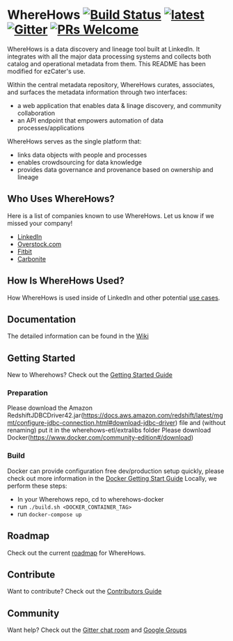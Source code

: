 # WhereHows [![Build Status](https://travis-ci.org/linkedin/WhereHows.svg?branch=master)](https://travis-ci.org/linkedin/WhereHows) [![latest](https://img.shields.io/badge/latest-1.0.0-blue.svg)](https://github.com/linkedin/WhereHows/releases) [![Gitter](https://img.shields.io/gitter/room/nwjs/nw.js.svg)](https://gitter.im/wherehows) [![PRs Welcome](https://img.shields.io/badge/PRs-welcome-brightgreen.svg)](https://github.com/LinkedIn/Wherehows/wiki/Contributing)


WhereHows is a data discovery and lineage tool built at LinkedIn. It integrates with all the major data processing systems and collects both catalog and operational metadata from them. This README has been modified for ezCater's use.

Within the central metadata repository, WhereHows curates, associates, and surfaces the metadata information through two interfaces:
* a web application that enables data & linage discovery, and community collaboration
* an API endpoint that empowers automation of data processes/applications

WhereHows serves as the single platform that:
* links data objects with people and processes
* enables crowdsourcing for data knowledge
* provides data governance and provenance based on ownership and lineage


## Who Uses WhereHows?
Here is a list of companies known to use WhereHows. Let us know if we missed your company!

* [LinkedIn](http://www.linkedin.com)
* [Overstock.com](http://www.overstock.com)
* [Fitbit](http://www.fitbit.com)
* [Carbonite](https://www.carbonite.com)


## How Is WhereHows Used?
How WhereHows is used inside of LinkedIn and other potential [use cases][USE].


## Documentation
The detailed information can be found in the [Wiki][wiki]

## Getting Started
New to Wherehows? Check out the [Getting Started Guide][GS]


### Preparation
Please download the Amazon RedshiftJDBCDriver42.jar(https://docs.aws.amazon.com/redshift/latest/mgmt/configure-jdbc-connection.html#download-jdbc-driver) file and (without renaming) put it in the wherehows-etl/extralibs folder
Please download Docker(https://www.docker.com/community-edition#/download)

### Build
Docker can provide configuration free dev/production setup quickly, please check out more information in the [Docker Getting Start Guide](https://github.com/linkedin/WhereHows/tree/master/wherehows-docker/README.md)
Locally, we perform these steps:
* In your Wherehows repo, cd to wherehows-docker
* run ``./build.sh <DOCKER_CONTAINER_TAG>``
* run ``docker-compose up``

## Roadmap
Check out the current [roadmap][RM] for WhereHows.


## Contribute
Want to contribute? Check out the [Contributors Guide][CON]


## Community
Want help? Check out the [Gitter chat room][GITTER] and [Google Groups][LIST]


[wiki]: https://github.com/LinkedIn/Wherehows/wiki
[GS]: https://github.com/linkedin/WhereHows/blob/master/wherehows-docs/getting-started.md
[CON]: https://github.com/linkedin/WhereHows/blob/master/wherehows-docs/contributing.md
[USE]: https://github.com/linkedin/WhereHows/blob/master/wherehows-docs/use-cases.md
[RM]: https://github.com/linkedin/WhereHows/blob/master/wherehows-docs/roadmap.md
[VM]: https://github.com/LinkedIn/Wherehows/wiki/Quick-Start-With-VM
[EXJAR]: https://github.com/linkedin/WhereHows/tree/master/wherehows-etl/extralibs
[DDL]: https://github.com/linkedin/WhereHows/tree/master/wherehows-data-model/DDL
[DB]: https://github.com/linkedin/WhereHows/blob/master/wherehows-docs/getting-started.md#database-setup
[LIST]: https://groups.google.com/forum/#!forum/wherehows
[GITTER]: https://gitter.im/wherehows
